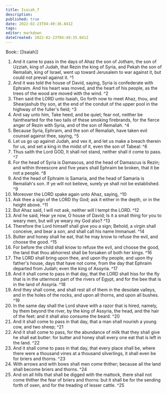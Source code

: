 ```yaml
---
title: Isaiah_7
description: 
published: true
date: 2022-02-23T04:49:36.841Z
tags: 
editor: markdown
dateCreated: 2022-02-23T04:49:35.041Z
---
```


 Book:: [[Isaiah]]
 1. And it came to pass in the days of Ahaz the son of Jotham, the son of Uzziah, king of Judah, that Rezin the king of Syria, and Pekah the son of Remaliah, king of Israel, went up toward Jerusalem to war against it, but could not prevail against it. ^1
 2. And it was told the house of David, saying, Syria is confederate with Ephraim. And his heart was moved, and the heart of his people, as the trees of the wood are moved with the wind. ^2
 3. Then said the LORD unto Isaiah, Go forth now to meet Ahaz, thou, and Shearjashub thy son, at the end of the conduit of the upper pool in the highway of the fuller's field; ^3
 4. And say unto him, Take heed, and be quiet; fear not, neither be fainthearted for the two tails of these smoking firebrands, for the fierce anger of Rezin with Syria, and of the son of Remaliah. ^4
 5. Because Syria, Ephraim, and the son of Remaliah, have taken evil counsel against thee, saying, ^5
 6. Let us go up against Judah, and vex it, and let us make a breach therein for us, and set a king in the midst of it, even the son of Tabeal: ^6
 7. Thus saith the Lord GOD, It shall not stand, neither shall it come to pass. ^7
 8. For the head of Syria is Damascus, and the head of Damascus is Rezin; and within threescore and five years shall Ephraim be broken, that it be not a people. ^8
 9. And the head of Ephraim is Samaria, and the head of Samaria is Remaliah's son. If ye will not believe, surely ye shall not be established. ^9
 10. Moreover the LORD spake again unto Ahaz, saying, ^10
 11. Ask thee a sign of the LORD thy God; ask it either in the depth, or in the height above. ^11
 12. But Ahaz said, I will not ask, neither will I tempt the LORD. ^12
 13. And he said, Hear ye now, O house of David; Is it a small thing for you to weary men, but will ye weary my God also? ^13
 14. Therefore the Lord himself shall give you a sign; Behold, a virgin shall conceive, and bear a son, and shall call his name Immanuel. ^14
 15. Butter and honey shall he eat, that he may know to refuse the evil, and choose the good. ^15
 16. For before the child shall know to refuse the evil, and choose the good, the land that thou abhorrest shall be forsaken of both her kings. ^16
 17. The LORD shall bring upon thee, and upon thy people, and upon thy father's house, days that have not come, from the day that Ephraim departed from Judah; even the king of Assyria. ^17
 18. And it shall come to pass in that day, that the LORD shall hiss for the fly that is in the uttermost part of the rivers of Egypt, and for the bee that is in the land of Assyria. ^18
 19. And they shall come, and shall rest all of them in the desolate valleys, and in the holes of the rocks, and upon all thorns, and upon all bushes. ^19
 20. In the same day shall the Lord shave with a razor that is hired, namely, by them beyond the river, by the king of Assyria, the head, and the hair of the feet: and it shall also consume the beard. ^20
 21. And it shall come to pass in that day, that a man shall nourish a young cow, and two sheep; ^21
 22. And it shall come to pass, for the abundance of milk that they shall give he shall eat butter: for butter and honey shall every one eat that is left in the land. ^22
 23. And it shall come to pass in that day, that every place shall be, where there were a thousand vines at a thousand silverlings, it shall even be for briers and thorns. ^23
 24. With arrows and with bows shall men come thither; because all the land shall become briers and thorns. ^24
 25. And on all hills that shall be digged with the mattock, there shall not come thither the fear of briers and thorns: but it shall be for the sending forth of oxen, and for the treading of lesser cattle. ^25
